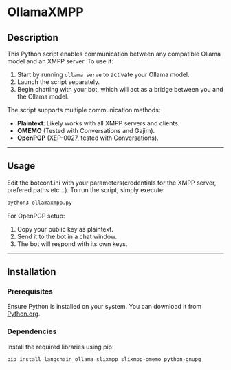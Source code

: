 # OllamaXMPP

## Description
This Python script enables communication between any compatible Ollama model and an XMPP server. To use it:
1. Start by running `ollama serve` to activate your Ollama model.
2. Launch the script separately.
3. Begin chatting with your bot, which will act as a bridge between you and the Ollama model.

The script supports multiple communication methods:
- **Plaintext**: Likely works with all XMPP servers and clients.
- **OMEMO** (Tested with Conversations and Gajim).
- **OpenPGP** (XEP-0027, tested with Conversations).

---

## Usage
Edit the botconf.ini with your parameters(credentials for the XMPP server, prefered paths etc...).
To run the script, simply execute:

```bash
python3 ollamaxmpp.py
```

For OpenPGP setup:
1. Copy your public key as plaintext.
2. Send it to the bot in a chat window.
3. The bot will respond with its own keys.

---

## Installation

### Prerequisites
Ensure Python is installed on your system. You can download it from [Python.org](https://www.python.org/).

### Dependencies
Install the required libraries using pip:

```bash
pip install langchain_ollama slixmpp slixmpp-omemo python-gnupg
```
